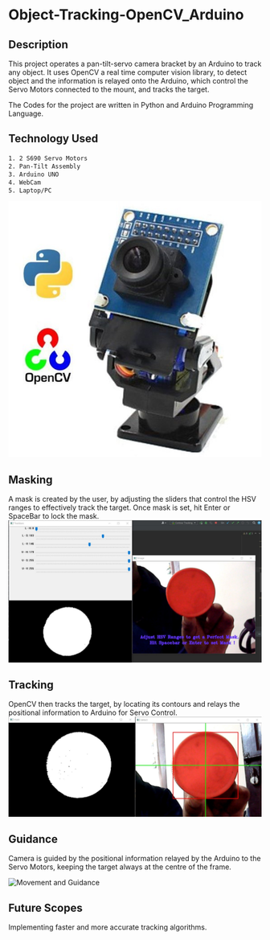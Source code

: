 # Object-Tracking-OpenCV_Arduino


## Description
This project operates a pan-tilt-servo camera bracket by an Arduino to track any object. It uses OpenCV a real time computer vision library, to detect object and the information is relayed onto the Arduino, which control the Servo Motors connected to the mount, and tracks the target.

The Codes for the project are written in Python and Arduino Programming Language.
## Technology Used
    1. 2 S690 Servo Motors
    2. Pan-Tilt Assembly
    3. Arduino UNO
    4. WebCam
    5. Laptop/PC

![Tech Used](Gifs%20and%20Images/0b06aca20a6b3ea950088cf2372125d6.jpg)

## Masking

A mask is created by the user, by adjusting the sliders that control the HSV ranges to effectively track the target.
Once mask is set, hit Enter or SpaceBar to lock the mask.
![Masking Values](Gifs%20and%20Images/Githubimg.jpg)

## Tracking

OpenCV then tracks the target, by locating its contours and relays the positional information to Arduino for Servo Control.
![Tracking Target](Gifs%20and%20Images/git2.jpg)

## Guidance

Camera is guided by the positional information relayed by the Arduino to the Servo Motors, keeping the target always at the centre of the frame.

![Movement and Guidance](Gifs%20and%20Images/20210429_163852.gif)

## Future Scopes

Implementing faster and more accurate tracking algorithms.

